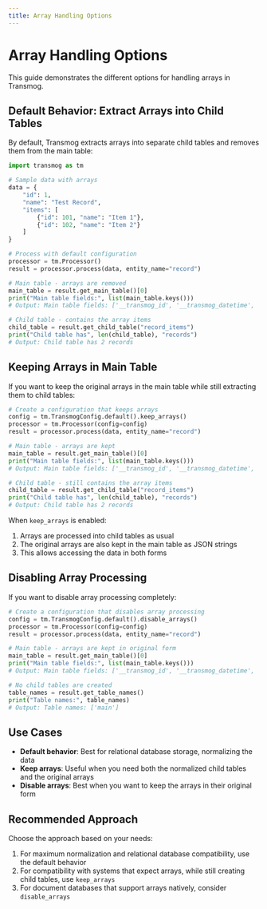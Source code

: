 ```yaml
---
title: Array Handling Options
---
```


# Array Handling Options

This guide demonstrates the different options for handling arrays in Transmog.

## Default Behavior: Extract Arrays into Child Tables

By default, Transmog extracts arrays into separate child tables and removes them from the main table:

```python
import transmog as tm

# Sample data with arrays
data = {
    "id": 1,
    "name": "Test Record",
    "items": [
        {"id": 101, "name": "Item 1"},
        {"id": 102, "name": "Item 2"}
    ]
}

# Process with default configuration
processor = tm.Processor()
result = processor.process(data, entity_name="record")

# Main table - arrays are removed
main_table = result.get_main_table()[0]
print("Main table fields:", list(main_table.keys()))
# Output: Main table fields: ['__transmog_id', '__transmog_datetime', 'id', 'name']

# Child table - contains the array items
child_table = result.get_child_table("record_items")
print("Child table has", len(child_table), "records")
# Output: Child table has 2 records
```

## Keeping Arrays in Main Table

If you want to keep the original arrays in the main table while still extracting them to child tables:

```python
# Create a configuration that keeps arrays
config = tm.TransmogConfig.default().keep_arrays()
processor = tm.Processor(config=config)
result = processor.process(data, entity_name="record")

# Main table - arrays are kept
main_table = result.get_main_table()[0]
print("Main table fields:", list(main_table.keys()))
# Output: Main table fields: ['__transmog_id', '__transmog_datetime', 'id', 'name', 'items']

# Child table - still contains the array items
child_table = result.get_child_table("record_items")
print("Child table has", len(child_table), "records")
# Output: Child table has 2 records
```

When `keep_arrays` is enabled:

1. Arrays are processed into child tables as usual
2. The original arrays are also kept in the main table as JSON strings
3. This allows accessing the data in both forms

## Disabling Array Processing

If you want to disable array processing completely:

```python
# Create a configuration that disables array processing
config = tm.TransmogConfig.default().disable_arrays()
processor = tm.Processor(config=config)
result = processor.process(data, entity_name="record")

# Main table - arrays are kept in original form
main_table = result.get_main_table()[0]
print("Main table fields:", list(main_table.keys()))
# Output: Main table fields: ['__transmog_id', '__transmog_datetime', 'id', 'name', 'items']

# No child tables are created
table_names = result.get_table_names()
print("Table names:", table_names)
# Output: Table names: ['main']
```

## Use Cases

- **Default behavior**: Best for relational database storage, normalizing the data
- **Keep arrays**: Useful when you need both the normalized child tables and the original arrays
- **Disable arrays**: Best when you want to keep the arrays in their original form

## Recommended Approach

Choose the approach based on your needs:

1. For maximum normalization and relational database compatibility, use the default behavior
2. For compatibility with systems that expect arrays, while still creating child tables, use `keep_arrays`
3. For document databases that support arrays natively, consider `disable_arrays`

